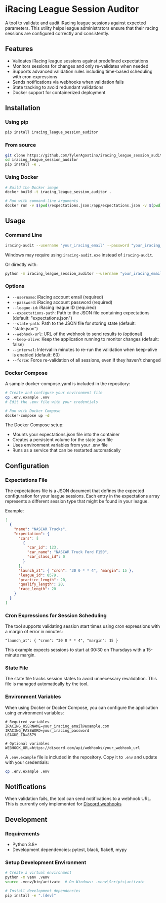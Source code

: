 # iRacing League Session Auditor

A tool to validate and audit iRacing league sessions against expected parameters. This utility helps league administrators ensure that their racing sessions are configured correctly and consistently.

## Features

- Validates iRacing league sessions against predefined expectations
- Monitors sessions for changes and only re-validates when needed
- Supports advanced validation rules including time-based scheduling with cron expressions
- Sends notifications via webhooks when validation fails
- State tracking to avoid redundant validations
- Docker support for containerized deployment

## Installation

### Using pip

```bash
pip install iracing_league_session_auditor
```

### From source

```bash
git clone https://github.com/TylerAgostino/iracing_league_session_auditor.git
cd iracing_league_session_auditor
pip install -e .
```

### Using Docker

```bash
# Build the Docker image
docker build -t iracing_league_session_auditor .

# Run with command-line arguments
docker run -v $(pwd)/expectations.json:/app/expectations.json -v $(pwd)/data:/data iracing_league_session_auditor --username "your_iracing_email" --password "your_iracing_password" --league-id 12345
```

## Usage

### Command Line
```bash
iracing-audit --username "your_iracing_email" --password "your_iracing_password" --league-id 12345 --expectations-path "expectations.json"
```
Windows may require using `iracing-audit.exe` instead of `iracing-audit`.

Or directly with:
```bash
python -m iracing_league_session_auditor --username "your_iracing_email" --password "your_iracing_password" --league-id 12345 --expectations-path "expectations.json"
```

### Options

- `--username`: iRacing account email (required)
- `--password`: iRacing account password (required)
- `--league-id`: iRacing league ID (required)
- `--expectations-path`: Path to the JSON file containing expectations (default: "expectations.json")
- `--state-path`: Path to the JSON file for storing state (default: "state.json")
- `--webhook-url`: URL of the webhook to send results to (optional)
- `--keep-alive`: Keep the application running to monitor changes (default: false)
- `--interval`: Interval in minutes to re-run the validation when keep-alive is enabled (default: 60)
- `--force`: Force re-validation of all sessions, even if they haven't changed

### Docker Compose

A sample docker-compose.yaml is included in the repository:

```bash
# Create and configure your environment file
cp .env.example .env
# Edit the .env file with your credentials

# Run with Docker Compose
docker-compose up -d
```

The Docker Compose setup:
- Mounts your expectations.json file into the container
- Creates a persistent volume for the state.json file
- Uses environment variables from your .env file
- Runs as a service that can be restarted automatically



## Configuration

### Expectations File

The expectations file is a JSON document that defines the expected configuration for your league sessions. Each entry in the expectations array represents a different session type that might be found in your league.

Example:

```json
[
  {
    "name": "NASCAR Trucks",
    "expectation": {
      "cars": [
        {
          "car_id": 123,
          "car_name": "NASCAR Truck Ford F150",
          "car_class_id": 0
        }
      ],
      "launch_at": { "cron": "30 0 * * 4", "margin": 15 },
      "league_id": 8579,
      "practice_length": 20,
      "qualify_length": 20,
      "race_length": 20
    }
  }
]
```

### Cron Expressions for Session Scheduling

The tool supports validating session start times using cron expressions with a margin of error in minutes:

```
"launch_at": { "cron": "30 0 * * 4", "margin": 15 }
```

This example expects sessions to start at 00:30 on Thursdays with a 15-minute margin.

### State File

The state file tracks session states to avoid unnecessary revalidation. This file is managed automatically by the tool.

### Environment Variables

When using Docker or Docker Compose, you can configure the application using environment variables:

```
# Required variables
IRACING_USERNAME=your_iracing_email@example.com
IRACING_PASSWORD=your_iracing_password
LEAGUE_ID=8579

# Optional variables
WEBHOOK_URL=https://discord.com/api/webhooks/your_webhook_url
```

A `.env.example` file is included in the repository. Copy it to `.env` and update with your credentials:

```bash
cp .env.example .env
```

## Notifications

When validation fails, the tool can send notifications to a webhook URL. This is currently only implemented for [Discord webhooks](https://support.discord.com/hc/en-us/articles/228383668-Intro-to-Webhooks)

## Development

### Requirements

- Python 3.8+
- Development dependencies: pytest, black, flake8, mypy

### Setup Development Environment

```bash
# Create a virtual environment
python -m venv .venv
source .venv/bin/activate  # On Windows: .venv\Scripts\activate

# Install development dependencies
pip install -e ".[dev]"
```
